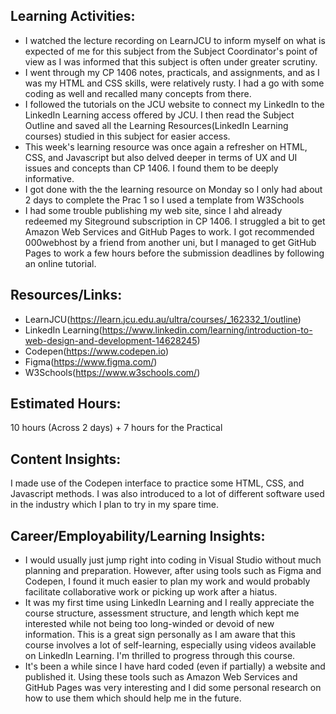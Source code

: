## Learning Activities:

- I watched the lecture recording on LearnJCU to inform myself on what is expected of me for this subject from the Subject Coordinator's point of view as I was informed that this subject is often under greater scrutiny.
- I went through my CP 1406 notes, practicals, and assignments, and as I was my HTML and CSS skills, were relatively rusty. I had a go with some coding as well and recalled many concepts from there.
- I followed the tutorials on the JCU website to connect my LinkedIn to the LinkedIn Learning access offered by JCU. I then read the Subject Outline and saved all the Learning Resources(LinkedIn Learning courses) studied in this subject for easier access.
- This week's learning resource was once again a refresher on HTML, CSS, and Javascript but also delved deeper in terms of UX and UI issues and concepts than CP 1406. I found them to be deeply informative.
- I got done with the the learning resource on Monday so I only had about 2 days to complete the Prac 1 so I used a template from W3Schools
- I had some trouble publishing my web site, since I ahd already redeemed my Siteground subscription in CP 1406. I struggled a bit to get Amazon Web Services and GitHub Pages to work. I got recommended 000webhost by a friend from another uni, but I managed to get GitHub Pages to work a few hours before the submission deadlines by following an online tutorial.

## Resources/Links:

- LearnJCU(https://learn.jcu.edu.au/ultra/courses/_162332_1/outline)
- LinkedIn Learning(https://www.linkedin.com/learning/introduction-to-web-design-and-development-14628245)
- Codepen(https://www.codepen.io)
- Figma(https://www.figma.com/)
- W3Schools(https://www.w3schools.com/)

## Estimated Hours:

10 hours (Across 2 days) + 7 hours for the Practical

## Content Insights:
I made use of the Codepen interface to practice some HTML, CSS, and Javascript methods.
I was also introduced to a lot of different software used in the industry which I plan to try in my spare time.

## Career/Employability/Learning Insights:
- I would usually just jump right into coding in Visual Studio without much planning and preparation. However, after using tools such as Figma and Codepen, I found it much easier to plan my work and would probably facilitate collaborative work or picking up work after a hiatus.
- It was my first time using LinkedIn Learning and I really appreciate the course structure, assessment structure, and length which kept me interested while not being too long-winded or devoid of new information. This is a great sign personally as I am aware that this course involves a lot of self-learning, especially using videos available on LinkedIn Learning. I'm thrilled to progress through this course.
- It's been a while since I have hard coded (even if partially) a website and published it. Using these tools such as Amazon Web Services and GitHub Pages was very interesting and I did some personal research on how to use them which should help me in the future.
